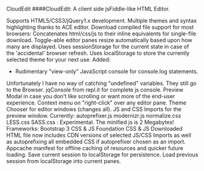 CloudEdit
####CloudEdit: A client side jsFiddle-like HTML Editor.

Supports HTML5/CSS3/jQuery1.x development.
Multiple themes and syntax highlighting thanks to ACE editor.
Download compiled file support for most browsers:
Concatenates html/css/js to their inline equivalents for single-file download.
Toggle-able editor panes resize automatically based upon how many are displayed.
Uses sessionStorage for the current state in case of the 'accidental' browser refresh.
Uses localStorage to store the currently selected theme for your next use.
Added:

- Rudimentary "view-only" JavaScript console for console.log statements.

Unfortunately I have no way of catching "undefined" variables. They still go to the Browser.
jqConsole from repl.it for complete js console.
Preview Modal in case you don't like scrolling or want more of the end-user experience.
Context menu on "right-click" over any editor pane.
Theme Chooser for editor windows (changes all).
JS and CSS Imports for the preview window. Currently:
autoprefixer.js
modernizr.js
normalize.css
LESS.css
SASS.css : Experimental. The minified js is 2 Megabytes!
Frameworks:
Bootstrap 3 CSS & JS
Foundation CSS & JS
Downloaded HTML file now includes CDN versions of selected JS/CSS Imports as well as autoprefixing all embedded CSS if autoprefixer chosen as an import.
Appcache manifest for offline caching of resources and quicker future loading.
Save current session to localStorage for persistence.
Load previous session from localStorage into current panes.

